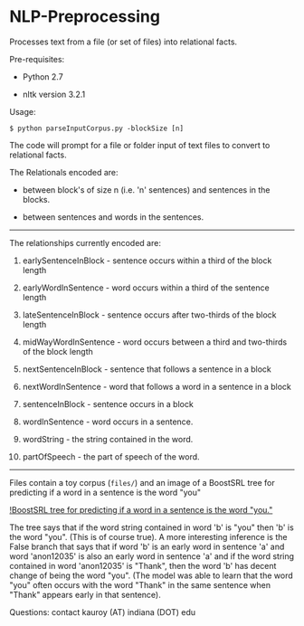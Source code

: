 # NLP-Preprocessing

Processes text from a file (or set of files) into relational facts.

Pre-requisites: 

- Python 2.7

- nltk version 3.2.1

Usage:

`$ python parseInputCorpus.py -blockSize [n]`

The code will prompt for a file or folder input of text files to convert to relational facts.

The Relationals encoded are:

- between block's of size n (i.e. 'n' sentences) and sentences in the blocks.

- between sentences and words in the sentences.

---

The relationships currently encoded are:

1. earlySentenceInBlock - sentence occurs within a third of the block length

2. earlyWordInSentence - word occurs within a third of the sentence length

3. lateSentenceInBlock - sentence occurs after two-thirds of the block length

4. midWayWordInSentence - word occurs between a third and two-thirds of the block length

5. nextSentenceInBlock - sentence that follows a sentence in a block

6. nextWordInSentence - word that follows a word in a sentence in a block

7. sentenceInBlock - sentence occurs in a block

8. wordInSentence - word occurs in a sentence.

9. wordString - the string contained in the word.

10. partOfSpeech - the part of speech of the word.

---

Files contain a toy corpus (`files/`) and an image of a BoostSRL tree for predicting if a word in a sentence is the word "you"

[!BoostSRL tree for predicting if a word in a sentence is the word "you."](https://raw.githubusercontent.com/boost-starai/Natural-Language-Processing/master/output.png)

The tree says that if the word string contained in word 'b' is "you" then 'b' is the word "you". (This is of course true).
A more interesting inference is the False branch that says that if word 'b' is an early word in sentence 'a' and word 'anon12035' is also an early word in sentence 'a' and if the word string contained in word 'anon12035' is "Thank", then the word 'b' has decent change of being the word "you". (The model was able to learn that the word "you" often occurs with the word "Thank" in the same sentence when "Thank" appears early in that sentence).

Questions: contact kauroy (AT) indiana (DOT) edu
